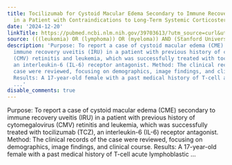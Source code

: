 ```yaml
---
title: Tocilizumab for Cystoid Macular Edema Secondary to Immune Recovery Uveitis
  in a Patient with Contraindications to Long-Term Systemic Corticosteroid
date: '2024-12-20'
linkTitle: https://pubmed.ncbi.nlm.nih.gov/39703613/?utm_source=curl&utm_medium=rss&utm_campaign=pubmed-2&utm_content=1Rkszs2HVZ2RHP33OibaNFew6VK-LzjJWTD4GwmLlk8B-wCceh&fc=20220923065203&ff=20241221170701&v=2.18.0.post9+e462414
source: (((leukemia) OR (lymphoma)) OR (myeloma)) AND (Stanford University[Affiliation])
description: 'Purpose: To report a case of cystoid macular edema (CME) secondary to
  immune recovery uveitis (IRU) in a patient with previous history of cytomegalovirus
  (CMV) retinitis and leukemia, which was successfully treated with tocilizumab (TCZ),
  an interleukin-6 (IL-6) receptor antagonist. Method: The clinical records of the
  case were reviewed, focusing on demographics, image findings, and clinical course.
  Results: A 17-year-old female with a past medical history of T-cell acute lymphoblastic
  ...'
disable_comments: true
---
```

Purpose: To report a case of cystoid macular edema (CME) secondary to immune recovery uveitis (IRU) in a patient with previous history of cytomegalovirus (CMV) retinitis and leukemia, which was successfully treated with tocilizumab (TCZ), an interleukin-6 (IL-6) receptor antagonist. Method: The clinical records of the case were reviewed, focusing on demographics, image findings, and clinical course. Results: A 17-year-old female with a past medical history of T-cell acute lymphoblastic ...
